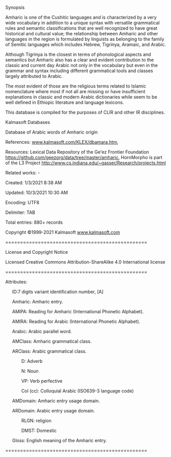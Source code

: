 Synopsis

Amharic is one of the Cushitic languages ​​and is characterized by a very wide vocabulary in addition to a unique syntax with versatile grammatical rules and semantic classifications that are well recognized to have great historical and cultural value; the relationship between Amharic and other languages ​​in the region is formulated by linguists as belonging to the family of Semitic languages which includes Hebrew, Tigrinya, Aramaic, and Arabic.

Although Tigrinya is the closest in terms of phonological aspects and semantics but Amharic also has a clear and evident contribution to the classic and current day Arabic not only in the vocabulary but even in the grammar and syntax including different grammatical tools and classes largely attributed to Arabic.

The most evident of those are the religious terms related to Islamic nomenclature where most if not all are missing or have insufficient explanations in classic and modern Arabic dictionaries while seem to be well defined in Ethiopic literature and language lexicons.

This database is compiled for the purposes of CLIR and other IR disciplines.

Kalmasoft Databases

Database of Arabic words of Amharic origin

References: www.kalmasoft.com/KLEX/dbamara.htm,

Resources: Lexical Data Repository of the Ge'ez Frontier Foundation https://github.com/geezorg/data/tree/master/amharic, HornMorpho is part of the L3 Project http://www.cs.indiana.edu/~gasser/Research/projects.html

Related works: -

Created: 1/3/2021 8:38 AM

Updated: 10/3/2021 10:30 AM

Encoding: UTF8

Delimiter: TAB

Total entries: 880+ records

Copyright ©1999-2021 Kalmasoft www.kalmasoft.com

\================================================

License and Copyright Notice

Licensed Creative Commons Attribution-ShareAlike 4.0 International license

\================================================

Attributes:

`	`ID:7 digits variant identification number, [A]

`	`Amharic: Amharic entry.

`	`AMIPA: Reading for Amharic (International Phonetic Alphabet).

`	`AMIRA: Reading for Arabic (International Phonetic Alphabet).

`	`Arabic: Arabic parallel word.

`	`AMClass: Amharic grammatical class.

`	`ARClass: Arabic grammatical class.

`		`D: Adverb

`		`N: Noun

`		`VP: Verb perfective

`		`Col (cc): Colloquial Arabic (ISO639-3 language code)

`	`AMDomain: Amharic entry usage domain.

`	`ARDomain: Arabic entry usage domain.

`		`RLGN: religion

`		`DMST: Domestic

`	`Gloss: English meaning of the Amharic entry.

\================================================
